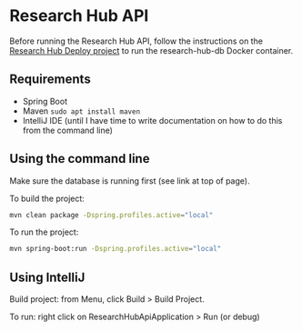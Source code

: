 # Research Hub API
Before running the Research Hub API, follow the instructions on the [Research Hub Deploy project](https://github.com/UoA-eResearch/research-hub-deploy#research-hub-deploy) to run the research-hub-db Docker container.

## Requirements
* Spring Boot
* Maven `sudo apt install maven`
* IntelliJ IDE (until I have time to write documentation on how to do this from the command line)

## Using the command line
Make sure the database is running first (see link at top of page).

To build the project:
```bash
mvn clean package -Dspring.profiles.active="local"
```
To run the project:
```bash
mvn spring-boot:run -Dspring.profiles.active="local"
```

## Using IntelliJ
Build project: from Menu, click Build > Build Project.

To run: right click on ResearchHubApiApplication > Run (or debug)
